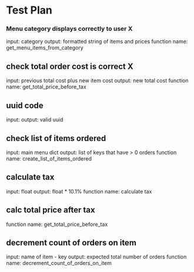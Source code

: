 # Test Plan

### Menu category displays correctly to user X
input: category
output: formatted string of items and prices
function name: get_menu_items_from_category

## check total order cost is correct X
input: previous total cost plus new item cost
output: new total cost
function name: get_total_price_before_tax

## uuid code
input:
output: valid uuid

## check list of items ordered
input: main menu dict
output: list of keys that have > 0 orders
function name: create_list_of_items_ordered

## calculate tax
input: float
output: float * 10.1%
function name: calculate tax

## calc total price after tax
function name: get_total_price_before_tax

## decrement count of orders on item
input: name of item - key
output: expected total number of orders
function name: decrement_count_of_orders_on_item




